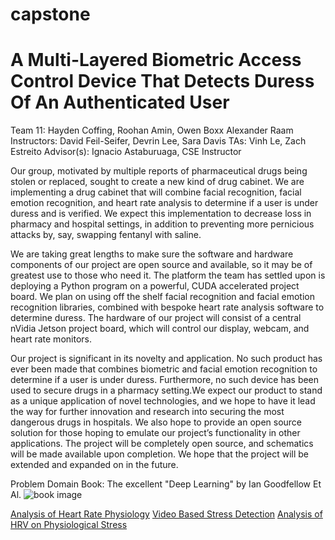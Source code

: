 # capstone
# A Multi-Layered Biometric Access Control Device That Detects Duress Of An Authenticated User
Team 11: Hayden Coffing, Roohan Amin, Owen Boxx Alexander Raam
Instructors: David Feil-Seifer, Devrin Lee, Sara Davis
TAs: Vinh Le, Zach Estreito
Advisor(s): Ignacio Astaburuaga, CSE Instructor

Our group, motivated by multiple reports of pharmaceutical drugs being stolen or replaced, sought to create a new kind of drug cabinet. We are implementing a drug cabinet that will combine facial recognition, facial emotion recognition, and heart rate analysis to determine if a user is under duress and is verified. We expect this implementation to decrease loss in pharmacy and hospital settings, in addition to preventing more pernicious attacks by, say, swapping fentanyl with saline. 

We are taking great lengths to make sure the software and hardware components of our project are open source and available, so it may be of greatest use to those who need it. The platform the team has settled upon is deploying a Python program on a powerful, CUDA accelerated project board. We plan on using off the shelf facial recognition and facial emotion recognition libraries, combined with bespoke heart rate analysis software to determine duress. The hardware of our project will consist of a central nVidia Jetson project board, which will control our display, webcam, and heart rate monitors. 

Our project is significant in its novelty and application. No such product has ever been made that combines biometric and facial emotion recognition to determine if a user is under duress. Furthermore, no such device has been used to secure drugs in a pharmacy setting.We expect our product to stand as a unique application of novel technologies, and we hope to have it lead the way for further innovation and research into securing the most dangerous drugs in hospitals. We also hope to provide an open source solution for those hoping to emulate our project’s functionality in other applications. The project will be completely open source, and schematics will be made available upon completion. We hope that the project will be extended and expanded on in the future. 

Problem Domain Book:
The excellent "Deep Learning" by Ian Goodfellow Et Al. ![book image](https://m.media-amazon.com/images/I/A1GbblX7rOL._AC_UF1000,1000_QL80_.jpg)

[Analysis of Heart Rate Physiology](https://www.researchgate.net/figure/Distribution-of-average-daily-resting-heart-rates-The-average-daily-RHR-for-57-836_fig2_339061433)
[Video Based Stress Detection](https://www.ncbi.nlm.nih.gov/pmc/articles/PMC7582689/)
[Analysis of HRV on Physiological Stress](https://onlinelibrary.wiley.com/doi/abs/10.1111/sms.12683)
